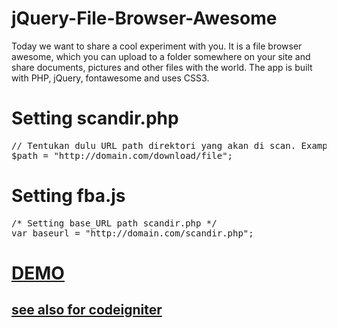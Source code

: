jQuery-File-Browser-Awesome
===========================
<p>Today we want to share a cool experiment with you. It is a file browser awesome, which you can upload to a folder somewhere on your site and share documents, pictures and other files with the world. The app is built with PHP, jQuery, fontawesome and uses CSS3.</p>
<h1>Setting scandir.php</h1>
<pre>
// Tentukan dulu URL path direktori yang akan di scan. Example:
$path = "http://domain.com/download/file";
</pre>

<h1>Setting fba.js</h1>
<pre>
/* Setting base_URL path scandir.php */
var baseurl = "http://domain.com/scandir.php";
</pre>

<h1><a href="http://ibacor.com/file/" target="_blank">DEMO</a></h1>

<h2><a href="https://github.com/bachors/CI-FIle-Browser-Awesome/" target="_blank">see also for codeigniter</a></h2>
